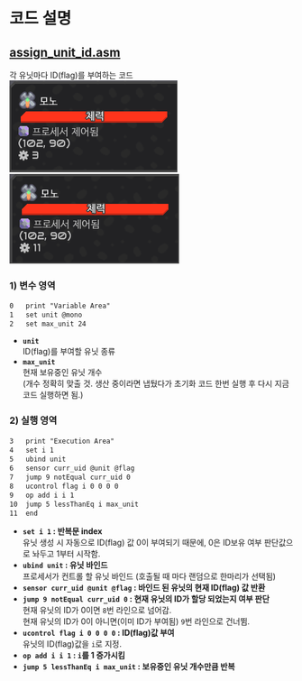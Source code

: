 # 코드 설명
## [assign_unit_id.asm](assign_unit_id.asm)
각 유닛마다 ID(flag)를 부여하는 코드  
![1](img/s22172306042025.png) ![2](img/s22191606042025.png)
### 1) 변수 영역
```assembly
0   print "Variable Area"
1   set unit @mono
2   set max_unit 24
```
- **`unit`**  
ID(flag)를 부여할 유닛 종류  
- **`max_unit`**  
현재 보유중인 유닛 개수  
(개수 정확히 맞출 것. 생산 중이라면 냅뒀다가 초기화 코드 한번 실행 후 다시 지금 코드 실행하면 됨.)
### 2) 실행 영역
```assembly
3   print "Execution Area"
4   set i 1
5   ubind unit
6   sensor curr_uid @unit @flag
7   jump 9 notEqual curr_uid 0
8   ucontrol flag i 0 0 0 0
9   op add i i 1
10  jump 5 lessThanEq i max_unit
11  end
```
- **`set i 1` : 반복문 index**  
유닛 생성 시 자동으로 ID(flag) 값 0이 부여되기 때문에, 0은 ID보유 여부 판단값으로 놔두고 1부터 시작함.
- **`ubind unit` : 유닛 바인드**  
프로세서가 컨트롤 할 유닛 바인드 (호출될 때 마다 랜덤으로 한마리가 선택됨)
- **`sensor curr_uid @unit @flag` : 바인드 된 유닛의 현재 ID(flag) 값 반환**  
- **`jump 9 notEqual curr_uid 0` : 현재 유닛의 ID가 할당 되었는지 여부 판단**  
현재 유닛의 ID가 0이면 `8`번 라인으로 넘어감.  
현재 유닛의 ID가 0이 아니면(이미 ID가 부여됨) `9`번 라인으로 건너뜀.
- **`ucontrol flag i 0 0 0 0` : ID(flag)값 부여**  
유닛의 ID(flag)값을 `i`로 지정.
- **`op add i i 1` : `i`를 1 증가시킴**
- **`jump 5 lessThanEq i max_unit` : 보유중인 유닛 개수만큼 반복**